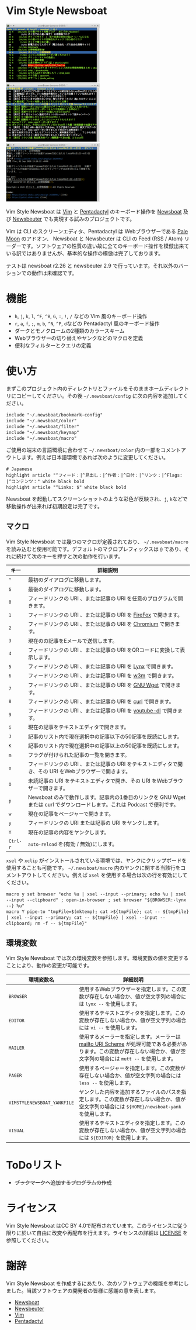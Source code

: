 <!--
### Document: readme.ja.md
##
## Manual (Japanese) for Vim Style Newsboat.
##
## Metadata:
##
##   id - d7a51617-7ce6-47ea-8e4b-9a5daa116901
##   author - <qq542vev at https://purl.org/meta/me/>
##   version - 1.2.0
##   date - 2022-09-06
##   since - 2020-08-15
##   copyright - Copyright (C) 2020 - 2022 qq542vev. Some rights reserved.
##   license - <CC-BY at https://creativecommons.org/licenses/by/4.0/>
##   package - vim-style-newsboat
##
## See Also:
##
##   * <Project homepage at https://github.com/qq542vev/vim-style-newsboat>
##   * <Bag report at https://github.com/qq542vev/vim-style-newsboat/issues>
-->

# Vim Style Newsboat

[![Screenshot of Feed List](images/thumbnails/color-feedlist.png)](images/color-feedlist.png "Screenshot of Feed List") [![Screenshot of Article List](images/thumbnails/color-articlelist.png)](images/color-articlelist.png "Screenshot of Article List") [![Screenshot of Article](images/thumbnails/color-article.png)](images/color-article.png "Screenshot of Article")

Vim Style Newsboat は [Vim](https://www.vim.org/) と [Pentadactyl](https://github.com/pentadactyl/pentadactyl) のキーボード操作を [Newsboat](https://newsboat.org/) 及び [Newsbeuter](https://www.newsbeuter.org/) でも実現する試みのプロジェクトです。

Vim は CLI のスクリーンエディタ、Pentadactyl は Webブラウザーである [Pale Moon](https://www.palemoon.org/) のアドオン、 Newsboat と Newsbeuter は CLI の Feed (RSS / Atom) リーダーです。ソフトウェアの性質の違い故に全てのキーボード操作を模倣出来ている訳ではありませんが、基本的な操作の模倣は完了しております。

テストは newsboat r2.26 と newsbeuter 2.9 で行っています。それ以外のバーションでの動作は未確認です。

# 機能

 * `h`, `j`, `k`, `l`, `^F`, `^B`, `G`, `:`, `!`, `/` などの Vim 風のキーボード操作
 * `r`, `a`, `f`, `;`, `m`, `b`, `^N`, `^P`, `d`などの Pentadactyl 風のキーボード操作
 * ダークとモノクロームの2種類のカラースキーム
 * Webブラウザーの切り替えやヤンクなどのマクロを定義
 * 便利なフィルターとクエリの定義

# 使い方

まずこのプロジェクト内のディレクトリとファイルをそのままホームディレクトリにコピーしてください。その後 `~/.newsboat/config` に次の内容を追加してください。

~~~
include "~/.newsboat/bookmark-config"
include "~/.newsboat/color"
include "~/.newsboat/filter"
include "~/.newsboat/keymap"
include "~/.newsboat/macro"
~~~

ご使用の端末の言語環境に合わせて `~/.newsboat/color` 内の一部をコメントアウトします。例えば日本語環境であれば次のように変更してください。

~~~
# Japanese
highlight article "^フィード：|^見出し：|^作者：|^日付：|^リンク：|^Flags: |^コンテンツ：" white black bold
highlight article "^Links: $" white black bold
~~~

Newsboat を起動してスクリーンショットのような彩色が反映され、`j`, `k`などで移動操作が出来れば初期設定は完了です。

## マクロ

Vim Style Newsboat では幾つのマクロが定義されており、 `~/.newsboat/macro` を読み込むと使用可能です。デフォルトのマクロプレフィックスは `@` であり、それに続けて次のキーを押すと次の動作を行います。

| キー | 詳細説明 |
| ---- | -------- |
| `^` | 最初のダイアログに移動します。 |
| `$` | 最後のダイアログに移動します。 |
| `0` | フィードリンクの URI 、または記事の URI を任意のプログラムで開きます。 |
| `1` | フィードリンクの URI 、または記事の URI を [FireFox](https://www.mozilla.org/firefox/) で開きます。 |
| `2` | フィードリンクの URI 、または記事の URI を [Chromium](https://www.chromium.org/Home) で開きます。 |
| `3` | 現在のの記事をEメールで送信します。 |
| `4` | フィードリンクの URI 、または記事の URI をQRコードに変換して表示します。 |
| `5` | フィードリンクの URI 、または記事の URI を [Lynx](http://lynx.browser.org/) で開きます。 |
| `6` | フィードリンクの URI 、または記事の URI を [w3m](http://w3m.sourceforge.net/) で開きます。 |
| `7` | フィードリンクの URI 、または記事の URI を [GNU Wget](https://www.gnu.org/software/wget/) で開きます。 |
| `8` | フィードリンクの URI 、または記事の URI を [curl](https://curl.haxx.se/) で開きます。 |
| `9` | フィードリンクの URI 、または記事の URI を [youtube-dl](https://youtube-dl.org/) で開きます。 |
| `i` | 現在の記事をテキストエディタで開きます。 |
| `J` | 記事のリスト内で現在選択中の記事以下の50記事を既読にします。 |
| `K` | 記事のリスト内で現在選択中の記事以上の50記事を既読にします。 |
| `m` | フラグが付けられた記事の一覧を開きます。 |
| `o` | フィードリンクの URI 、または記事の URI をテキストエディタで開き、その URI をWebブラウザーで開きます。 |
| `O` | 未読記事の URI をテキストエディタで開き、その URI をWebブラウザーで開きます。 |
| `p` | Newsboat のみで動作します。記事内の1番目のリンクを GNU Wget または curl でダウンロードします。これは Podcast で便利です。 |
| `w` | 現在の記事をページャーで開きます。 |
| `y` | フィードリンクの URI または記事の URI をヤンクします。 |
| `Y` | 現在の記事の内容をヤンクします。 |
| `Ctrl-r` | `auto-reload` を(有効 / 無効)にします。 |

`xsel` や `xclip` がインストールされている環境では、ヤンクにクリップボードを使用することも可能です。 `~/.newsboat/macro` 内のヤンクに関する当該行をコメントアウトしてください。例えば `xsel` を使用する場合は次の行を有効にしてください。

~~~
macro y set browser "echo %u | xsel --input --primary; echo %u | xsel --input --clipboard" ; open-in-browser ; set browser "${BROWSER:-lynx --} %u"
macro Y pipe-to "tmpFile=$(mktemp); cat >${tmpFile}; cat -- ${tmpFile} | xsel --input --primary; cat -- ${tmpFile} | xsel --input --clipboard; rm -f -- ${tmpFile}"
~~~

## 環境変数

Vim Style Newsboat では次の環境変数を参照します。環境変数の値を変更することにより、動作の変更が可能です。

| 環境変数名 | 詳細説明 |
| ---------- | -------- |
| `BROWSER` | 使用するWebブラウザーを指定します。この変数が存在しない場合か、値が空文字列の場合には `lynx --` を使用します。 |
| `EDITOR` | 使用するテキストエディタを指定します。この変数が存在しない場合か、値が空文字列の場合には `vi --` を使用します。 |
| `MAILER` | 使用するメーラーを指定します。メーラーは [mailto URI Scheme](https://www.ietf.org/rfc/rfc6068.txt) が処理可能である必要があります。この変数が存在しない場合か、値が空文字列の場合には `mutt --` を使用します。 |
| `PAGER` | 使用するページャーを指定します。この変数が存在しない場合か、値が空文字列の場合には `less --` を使用します。 |
| `VIMSTYLENEWSBOAT_YANKFILE` | ヤンクした内容を追加するファイルのパスを指定します。この変数が存在しない場合か、値が空文字列の場合には `${HOME}/newsboat-yank` を使用します。 |
| `VISUAL` | 使用するテキストエディタを指定します。この変数が存在しない場合か、値が空文字列の場合には `${EDITOR}` を使用します。 |

# ToDoリスト

 * ~~ブックマークへ追加するプログラムの作成~~

# ライセンス

Vim Style Newsboat はCC BY 4.0で配布されています。このライセンスに従う限りに於いて自由に改変や再配布を行えます。ライセンスの詳細は [LICENSE](LICENSE) を参照してください。

# 謝辞

Vim Style Newsboat を作成するにあたり、次のソフトウェアの機能を参考にしました。当該ソフトウェアの開発者の皆様に感謝の意を表します。

 * [Newsboat](https://newsboat.org/)
 * [Newsbeuter](https://github.com/akrennmair/newsbeuter)
 * [Vim](https://www.vim.org/)
 * [Pentadactyl](https://github.com/pentadactyl/pentadactyl)
